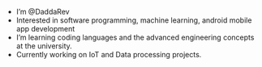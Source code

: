 - I’m @DaddaRev
- Interested in software programming, machine learning, android mobile app development
- I’m learning coding languages and the advanced engineering concepts at the university.
- Currently working on IoT and Data processing projects.

<!-- Statistiche di github ![DaddaRev's GitHub stats](https://github-readme-stats.vercel.app/api?username=DaddaRev&show_icons=true&theme=transparent)<br> -->
<!-- [![Top Langs](https://github-readme-stats.vercel.app/api/top-langs/?username=DaddaRev)](https://github.com/DaddaRev/github-readme-stats) -->

